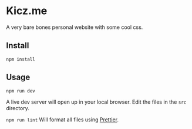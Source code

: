# Kicz.me

A very bare bones personal website with some cool css.

## Install

`npm install`

## Usage

`npm run dev`

A live dev server will open up in your local browser. Edit the files in the `src` directory.

`npm run lint`
Will format all files using [Prettier](https://prettier.io/).
